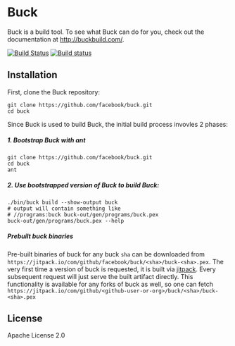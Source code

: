 Buck
====

Buck is a build tool. To see what Buck can do for you,
check out the documentation at <http://buckbuild.com/>.

[![Build Status](https://travis-ci.org/facebook/buck.svg)](https://travis-ci.org/facebook/buck) [![Build status](https://ci.appveyor.com/api/projects/status/v64qh0cd2cp9uto8/branch/master?svg=true)](https://ci.appveyor.com/project/Facebook/buck/branch/master)

Installation
------------

First, clone the Buck repository:

    git clone https://github.com/facebook/buck.git
    cd buck

Since Buck is used to build Buck, the initial build process invovles 2 phases:

##### 1. Bootstrap Buck with ant

    git clone https://github.com/facebook/buck.git
    cd buck
    ant

##### 2. Use bootstrapped version of Buck to build Buck:

    ./bin/buck build --show-output buck
    # output will contain something like
    # //programs:buck buck-out/gen/programs/buck.pex
    buck-out/gen/programs/buck.pex --help

##### Prebuilt buck binaries

Pre-built binaries of buck for any buck `sha` can be downloaded from `https://jitpack.io/com/github/facebook/buck/<sha>/buck-<sha>.pex`. The very first time a version of buck is requested, it is built via [jitpack](https://jitpack.io/). Every subsequent request will just serve the built artifact directly. This functionality is available for any forks of buck as well, so one can fetch `https://jitpack.io/com/github/<github-user-or-org>/buck/<sha>/buck-<sha>.pex`

License
-------
Apache License 2.0
